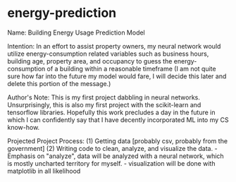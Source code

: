# energy-prediction
Name: Building Energy Usage Prediction Model

Intention: In an effort to assist property owners, my neural network would utilize energy-consumption related variables such as business hours, building age, property area, and occupancy to guess the energy-consumption of a building within a reasonable timeframe (I am not quite sure how far into the future my model would fare, I will decide this later and delete this portion of the message.)

Author's Note: This is my first project dabbling in neural networks. Unsurprisingly, this is also my first project with the scikit-learn and tensorflow libraries. Hopefully this work precludes a day in the future in which I can confidently say that I have decently incorporated ML into my CS know-how. 

Projected Project Process:
(1) Getting data [probably csv, probably from the government]
(2) Writing code to clean, analyze, and visualize the data.
    - Emphasis on "analyze", data will be analyzed with a neural network, which is mostly uncharted territory for myself.
    - visualization will be done with matplotlib in all likelihood
